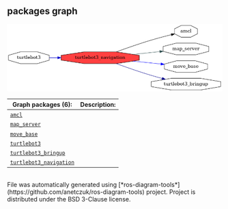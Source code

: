 <!--
File was automatically generated using 'ros-diagram-tools' project.
Project is distributed under the BSD 3-Clause license.
-->

## packages graph

[![turtlebot3_navigation](turtlebot3_navigation.png "turtlebot3_navigation")](turtlebot3_navigation.png)

| Graph packages (6): | Description: |
| ----------------------------------- | ------------ |
| [`amcl`](amcl.html) |  |
| [`map_server`](map_server.html) |  |
| [`move_base`](move_base.html) |  |
| [`turtlebot3`](turtlebot3.html) |  |
| [`turtlebot3_bringup`](turtlebot3_bringup.html) |  |
| [`turtlebot3_navigation`](turtlebot3_navigation.html) |  |


</br>
File was automatically generated using [*ros-diagram-tools*](https://github.com/anetczuk/ros-diagram-tools) project.
Project is distributed under the BSD 3-Clause license.
